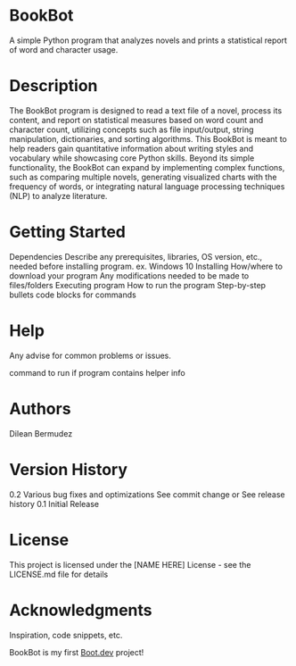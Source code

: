 # BookBot
A simple Python program that analyzes novels and prints a statistical report of word and character usage.

# Description
The BookBot program is designed to read a text file of a novel, process its content, and report on statistical measures based on word count and character count, utilizing concepts such as file input/output, string manipulation, dictionaries, and sorting algorithms. This BookBot is meant to help readers gain quantitative information about writing styles and vocabulary while showcasing core Python skills. Beyond its simple functionality, the BookBot can expand by implementing complex functions, such as comparing multiple novels, generating visualized charts with the frequency of words, or integrating natural language processing techniques (NLP) to analyze literature. 


# Getting Started
Dependencies
Describe any prerequisites, libraries, OS version, etc., needed before installing program.
ex. Windows 10
Installing
How/where to download your program
Any modifications needed to be made to files/folders
Executing program
How to run the program
Step-by-step bullets
code blocks for commands
# Help
Any advise for common problems or issues.

command to run if program contains helper info
# Authors
Dilean Bermudez

# Version History
0.2
Various bug fixes and optimizations
See commit change or See release history
0.1
Initial Release
# License
This project is licensed under the [NAME HERE] License - see the LICENSE.md file for details

# Acknowledgments
Inspiration, code snippets, etc.


BookBot is my first [Boot.dev](https://www.boot.dev) project!
